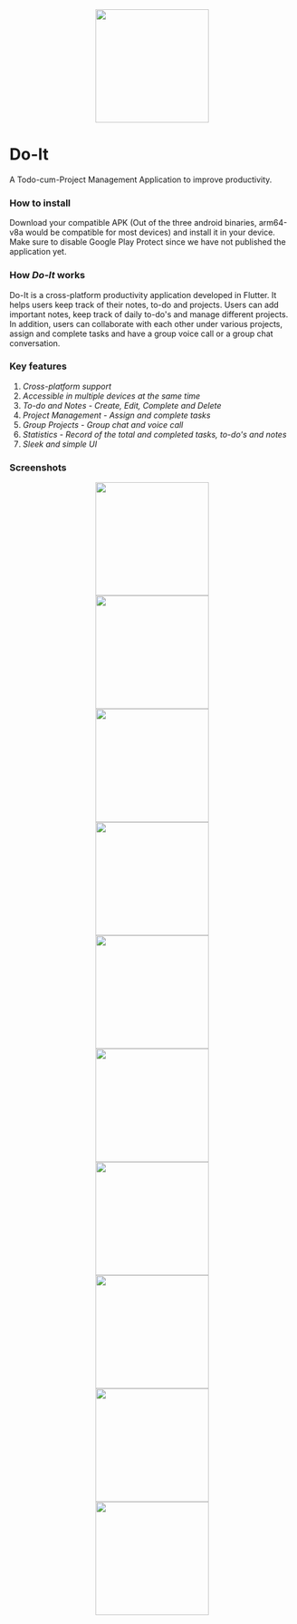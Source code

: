 <div align="center">
  <img src="assets/icon.png" width="200">
</div>

# Do-It
A Todo-cum-Project Management Application to improve productivity.

### How to install
Download your compatible APK (Out of the three android binaries, arm64-v8a would be compatible for most devices) and install it in your device. 
Make sure to disable Google Play Protect since we have not published the application yet.

### How _Do-It_ works
Do-It is a cross-platform productivity application developed in Flutter. It helps users keep track of their notes, to-do and projects. 
Users can add important notes, keep track of daily to-do's and manage different projects. 
In addition, users can collaborate with each other under various projects, assign and complete tasks and have a group voice call or a group chat conversation. 

### Key features
1. _Cross-platform support_
2. _Accessible in multiple devices at the same time_
3. _To-do and Notes - Create, Edit, Complete and Delete_
4. _Project Management - Assign and complete tasks_
5. _Group Projects - Group chat and voice call_
6. _Statistics - Record of the total and completed tasks, to-do's and notes_
7. _Sleek and simple UI_

### Screenshots
<div align="center">
  <img src="screenshots/ss_home.jpg" width="200">
</div>
<div align="center">
  <img src="screenshots/ss_todos.jpg" width="200">
</div>
<div align="center">
  <img src="screenshots/ss_notes.jpg" width="200">
</div>
<div align="center">
  <img src="screenshots/ss_projects.jpg" width="200">
</div>
<div align="center">
  <img src="screenshots/ss_project.jpg" width="200">
</div>
<div align="center">
  <img src="screenshots/ss_collab.jpg" width="200">
</div>
<div align="center">
  <img src="screenshots/ss_group_chat.jpg" width="200">
</div>
<div align="center">
  <img src="screenshots/ss_group_call.jpg" width="200">
</div>
<div align="center">
  <img src="screenshots/ss_task.jpg" width="200">
</div>
<div align="center">
  <img src="screenshots/ss_stats.jpg" width="200">
</div>